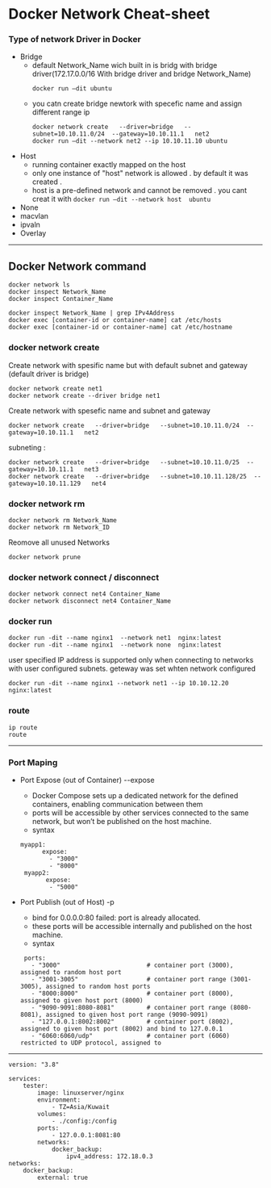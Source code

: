 # Docker Network Cheat-sheet

### Type of network Driver in Docker

* Bridge
  	- default Network_Name wich built in is bridg with bridge driver(172.17.0.0/16 With bridge driver and bridge Network_Name)
  	  ```     
	  docker run –dit ubuntu  
  	  ```
   	- you catn create bridge newtork with specefic name and assign different range ip
   	  ```
   	  docker network create   --driver=bridge   --subnet=10.10.11.0/24  --gateway=10.10.11.1   net2
	  docker run –dit --network net2 --ip 10.10.11.10 ubuntu  
	  ```
* Host
  	- running container exactly mapped on the host
  	-  only one instance of "host" network is allowed . by default it was created .
  	-  host is a pre-defined network and cannot be removed . you cant creat it with 
  	  ```
	  docker run –dit --network host  ubuntu
  	  ```
* None
* macvlan
* ipvaln
* Overlay
------------------------------------------------------------------------
## Docker Network command

```
docker network ls
docker inspect Network_Name
docker inspect Container_Name
```
```
docker inspect Network_Name | grep IPv4Address
docker exec [container-id or container-name] cat /etc/hosts 	
docker exec [container-id or container-name] cat /etc/hostname

```
### docker network create

Create network with spesific name but with default subnet and gateway (default driver is bridge)
```
docker network create net1
docker network create --driver bridge net1
```
Create network with spesefic name and subnet and gateway
```
docker network create   --driver=bridge   --subnet=10.10.11.0/24  --gateway=10.10.11.1   net2

```
subneting :
```
docker network create   --driver=bridge   --subnet=10.10.11.0/25  --gateway=10.10.11.1   net3
docker network create   --driver=bridge   --subnet=10.10.11.128/25  --gateway=10.10.11.129   net4
```
### docker network rm
```
docker network rm Network_Name
docker network rm Network_ID
```
Reomove all unused Networks
```
docker network prune
```
### docker network connect / disconnect
```
docker network connect net4 Container_Name
docker network disconnect net4 Container_Name
```



### docker run
```
docker run -dit --name nginx1  --network net1  nginx:latest
docker run -dit --name nginx1  --network none  nginx:latest
```
user specified IP address is supported only when connecting to networks with user configured subnets.
geteway was set whten network configured
```
docker run -dit --name nginx1 --network net1 --ip 10.10.12.20 nginx:latest
```

### route
```
ip route
route
```

-----------------------------------------------------------------
### Port Maping 

* Port Expose (out of Container) --expose
	- Docker Compose sets up a dedicated network for the defined containers, enabling communication between them
	- ports will be accessible by other services connected to the same network, but won’t be published on the host machine.
	- syntax
	```
	myapp1:
          expose:
            - "3000"
            - "8000"
 	 myapp2:
           expose:
            - "5000"
	 ```

* Port Publish (out of Host) -p
	- bind for 0.0.0.0:80 failed: port is already allocated.
 	- these ports will be accessible internally and published on the host machine.
	- syntax
	```
     ports:
       - "3000"                        # container port (3000), assigned to random host port
       - "3001-3005"                   # container port range (3001-3005), assigned to random host ports
       - "8000:8000"                   # container port (8000), assigned to given host port (8000)
       - "9090-9091:8080-8081"         # container port range (8080-8081), assigned to given host port range (9090-9091)
       - "127.0.0.1:8002:8002"         # container port (8002), assigned to given host port (8002) and bind to 127.0.0.1
       - "6060:6060/udp"               # container port (6060) restricted to UDP protocol, assigned to 
 	
 	```



-----------------------------------------------------------------
```
version: "3.8"

services:
    tester:
        image: linuxserver/nginx
        environment:
            - TZ=Asia/Kuwait
        volumes:
            - ./config:/config
        ports:
            - 127.0.0.1:8081:80
        networks:
            docker_backup:
                ipv4_address: 172.18.0.3
networks:
    docker_backup:
        external: true
```




